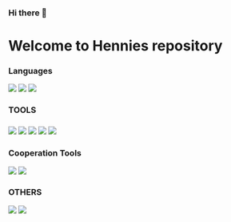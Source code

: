 ### Hi there 👋

<!--
**hennie124/hennie124** is a ✨ _special_ ✨ repository because its `README.md` (this file) appears on your GitHub profile.

Here are some ideas to get you started:

- 🔭 I’m currently working on ...
- 🌱 I’m currently learning ...
- 👯 I’m looking to collaborate on ...
- 🤔 I’m looking for help with ...
- 💬 Ask me about ...
- 📫 How to reach me: ...
- 😄 Pronouns: ...
- ⚡ Fun fact: ... -->

<h1>Welcome to Hennies repository</h1>
	
<h3>Languages</h3>
<img src="https://img.shields.io/badge/Python-3766AB?style=flat-square&logo=Python&logoColor=white"/></a> 
<img src="https://img.shields.io/badge/Java-007396?style=flat-square&logo=Java&logoColor=white"/></a> 
<img src="https://img.shields.io/badge/Swift-F47343?style=flat-square&logo=Swift&logoColor=white"/></a> <br>

<h3> TOOLS <h3>
<img src="https://img.shields.io/badge/Spring-6DB33F?style=flat-square&logo=Spring&logoColor=white"/></a>
<img src="https://img.shields.io/badge/Androidstudio-3DDC84?style=flat-square&logo=Androidstudio&logoColor=white"/></a>
<img src="https://img.shields.io/badge/Xcode-147EFB?style=flat-square&logo=Xcode&logoColor=white"/></a> 
<img src="https://img.shields.io/badge/Javascript-F7DF1E?style=flat-square&logo=Javascript&logoColor=white"/></a>
<img src="https://img.shields.io/badge/EclipseIDE-2C2255?style=flat-square&logo=EclipseIDE&logoColor=white"/></a><br>

<h3>Cooperation Tools</h3>
<img src="https://img.shields.io/badge/Miro-050038?style=flat-square&logo=Miro&logoColor=white"/></a>
<img src="https://img.shields.io/badge/Slack-4A154B?style=flat-square&logo=Slack&logoColor=white"/></a><br>

<h3>OTHERS</h3>
<img src="https://img.shields.io/badge/Adobeillustrator-FF9A00?style=flat-square&logo=Adobeillustrator&logoColor=white"/></a>
<img src="https://img.shields.io/badge/AdobePremierePro-9999FF?style=flat-square&logo=AdobePremierePro&logoColor=white"/></a>
	








 

